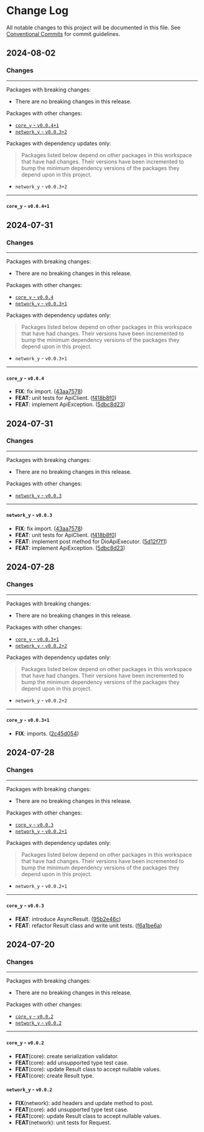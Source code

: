 # Change Log

All notable changes to this project will be documented in this file.
See [Conventional Commits](https://conventionalcommits.org) for commit guidelines.

## 2024-08-02

### Changes

---

Packages with breaking changes:

 - There are no breaking changes in this release.

Packages with other changes:

 - [`core_y` - `v0.0.4+1`](#core_y---v0041)
 - [`network_y` - `v0.0.3+2`](#network_y---v0032)

Packages with dependency updates only:

> Packages listed below depend on other packages in this workspace that have had changes. Their versions have been incremented to bump the minimum dependency versions of the packages they depend upon in this project.

 - `network_y` - `v0.0.3+2`

---

#### `core_y` - `v0.0.4+1`


## 2024-07-31

### Changes

---

Packages with breaking changes:

 - There are no breaking changes in this release.

Packages with other changes:

 - [`core_y` - `v0.0.4`](#core_y---v004)
 - [`network_y` - `v0.0.3+1`](#network_y---v0031)

Packages with dependency updates only:

> Packages listed below depend on other packages in this workspace that have had changes. Their versions have been incremented to bump the minimum dependency versions of the packages they depend upon in this project.

 - `network_y` - `v0.0.3+1`

---

#### `core_y` - `v0.0.4`

 - **FIX**: fix import. ([43aa7578](https://github.com/Yogi-7y/Project-Y.git/commit/43aa7578dd33da46f3793b3ef882e5ff381569bd))
 - **FEAT**: unit tests for ApiClient. ([f418b8f0](https://github.com/Yogi-7y/Project-Y.git/commit/f418b8f076043771867d4d8624dcb2e7fc2889fd))
 - **FEAT**: implement ApiException. ([5dbc8d23](https://github.com/Yogi-7y/Project-Y.git/commit/5dbc8d2388d28add347a15515c4a4703c637e6e7))


## 2024-07-31

### Changes

---

Packages with breaking changes:

 - There are no breaking changes in this release.

Packages with other changes:

 - [`network_y` - `v0.0.3`](#network_y---v003)

---

#### `network_y` - `v0.0.3`

 - **FIX**: fix import. ([43aa7578](https://github.com/Yogi-7y/Project-Y.git/commit/43aa7578dd33da46f3793b3ef882e5ff381569bd))
 - **FEAT**: unit tests for ApiClient. ([f418b8f0](https://github.com/Yogi-7y/Project-Y.git/commit/f418b8f076043771867d4d8624dcb2e7fc2889fd))
 - **FEAT**: implement post method for DioApiExecutor. ([5d12f7f1](https://github.com/Yogi-7y/Project-Y.git/commit/5d12f7f106f1fa97625ea11cbe31ee8972b95f43))
 - **FEAT**: implement ApiException. ([5dbc8d23](https://github.com/Yogi-7y/Project-Y.git/commit/5dbc8d2388d28add347a15515c4a4703c637e6e7))


## 2024-07-28

### Changes

---

Packages with breaking changes:

 - There are no breaking changes in this release.

Packages with other changes:

 - [`core_y` - `v0.0.3+1`](#core_y---v0031)
 - [`network_y` - `v0.0.2+2`](#network_y---v0022)

Packages with dependency updates only:

> Packages listed below depend on other packages in this workspace that have had changes. Their versions have been incremented to bump the minimum dependency versions of the packages they depend upon in this project.

 - `network_y` - `v0.0.2+2`

---

#### `core_y` - `v0.0.3+1`

 - **FIX**: imports. ([2c45d054](https://github.com/Yogi-7y/Project-Y.git/commit/2c45d054abd4358241a591ad9be2a9400d91692a))


## 2024-07-28

### Changes

---

Packages with breaking changes:

 - There are no breaking changes in this release.

Packages with other changes:

 - [`core_y` - `v0.0.3`](#core_y---v003)
 - [`network_y` - `v0.0.2+1`](#network_y---v0021)

Packages with dependency updates only:

> Packages listed below depend on other packages in this workspace that have had changes. Their versions have been incremented to bump the minimum dependency versions of the packages they depend upon in this project.

 - `network_y` - `v0.0.2+1`

---

#### `core_y` - `v0.0.3`

 - **FEAT**: introduce AsyncResult. ([95b2e46c](https://github.com/Yogi-7y/Project-Y.git/commit/95b2e46c1791dbe016ce87f1463c27d379fd4859))
 - **FEAT**: refactor Result class and write unit tests. ([f6a1be6a](https://github.com/Yogi-7y/Project-Y.git/commit/f6a1be6a3547c67ac96f9c96ad6eaa2e240b8873))


## 2024-07-20

### Changes

---

Packages with breaking changes:

 - There are no breaking changes in this release.

Packages with other changes:

 - [`core_y` - `v0.0.2`](#core_y---v002)
 - [`network_y` - `v0.0.2`](#network_y---v002)

---

#### `core_y` - `v0.0.2`

 - **FEAT**(core): create serialization validator.
 - **FEAT**(core): add unsupported type test case.
 - **FEAT**(core): update Result class to accept nullable values.
 - **FEAT**(core): create Result type.

#### `network_y` - `v0.0.2`

 - **FIX**(network): add headers and update method to post.
 - **FEAT**(core): add unsupported type test case.
 - **FEAT**(core): update Result class to accept nullable values.
 - **FEAT**(network): unit tests for Request.

